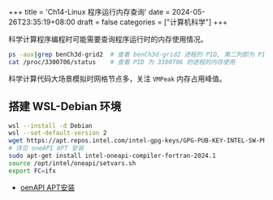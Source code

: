 +++
title = 'Ch14-Linux 程序运行内存查询'
date = 2024-05-26T23:35:19+08:00
draft = false
categories = ["计算机科学"]
+++

科学计算程序编程时可能需要查询程序运行时的内存使用情况。

```sh
ps -aux|grep benCh3d-grid2  # 查看 benCh3d-grid2 进程的 PID, 第二列即为 PID
cat /proc/3300706/status    # 查看 PID 为 3300706 的进程的内存使用
```

科学计算代码大场景模拟时网格节点多，关注 `VMPeak` 内存占用峰值。

## 搭建 WSL-Debian 环境

```sh
wsl --install -d Debian
wsl --set-default-version 2
wget https://apt.repos.intel.com/intel-gpg-keys/GPG-PUB-KEY-INTEL-SW-PRODUCTS.PUB
# 详见 oneAPI APT 安装
sudo apt-get install intel-oneapi-compiler-fortran-2024.1
source /opt/intel/oneapi/setvars.sh
export FC=ifx
```

- [oenAPI APT安装](https://www.intel.cn/content/www/cn/zh/developer/tools/oneapi/base-toolkit-download.html?operatingsystem=linux&linux-install-type=apt)
